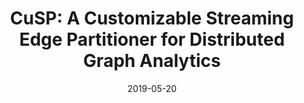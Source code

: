 ---
title: "CuSP: A Customizable Streaming Edge Partitioner for Distributed Graph Analytics"
collection: publications
permalink: /publication/2019-ipdps
date: 2019-05-20
venue: 'IEEE International Parallel and Distributed Processing Symposium (IPDPS)'
paperurl: ''
citation: 'Loc Hoang, Roshan Dathathri, Gurbinder Gill, Keshav Pingali, “CuSP: A Customizable Streaming Edge Partitioner for Distributed Graph Analytics,” Proceedings of the 33rd IEEE International Parallel and Distributed Processing Symposium (IPDPS), May 2019 (to appear).'
---